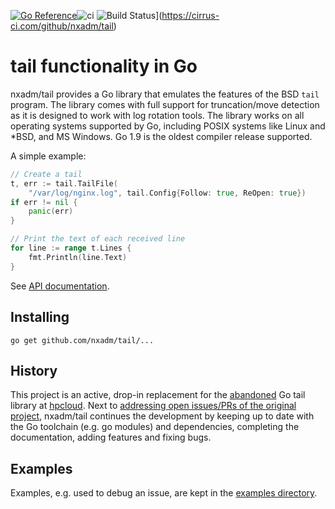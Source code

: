 [![Go Reference](https://pkg.go.dev/badge/github.com/nxadm/tail.svg)](https://pkg.go.dev/github.com/nxadm/tail)![ci](https://github.com/nxadm/tail/workflows/ci/badge.svg)
![Build Status](https://api.cirrus-ci.com/github/nxadm/tail.svg)](https://cirrus-ci.com/github/nxadm/tail)
# tail functionality in Go

nxadm/tail provides a Go library that emulates the features of the BSD `tail`
program. The library comes with full support for truncation/move detection as
it is designed to work with log rotation tools. The library works on all
operating systems supported by Go, including POSIX systems like Linux and
*BSD, and MS Windows. Go 1.9 is the oldest compiler release supported.

A simple example:

```Go
// Create a tail
t, err := tail.TailFile(
	"/var/log/nginx.log", tail.Config{Follow: true, ReOpen: true})
if err != nil {
    panic(err)
}

// Print the text of each received line
for line := range t.Lines {
    fmt.Println(line.Text)
}
```

See [API documentation](https://pkg.go.dev/github.com/nxadm/tail).

## Installing

    go get github.com/nxadm/tail/...

## History

This project is an active, drop-in replacement for the
[abandoned](https://en.wikipedia.org/wiki/HPE_Helion) Go tail library at
[hpcloud](https://github.com/hpcloud/tail). Next to
[addressing open issues/PRs of the original project](https://github.com/nxadm/tail/issues/6),
nxadm/tail continues the development by keeping up to date with the Go toolchain
(e.g. go modules) and dependencies, completing the documentation, adding features
and fixing bugs.

## Examples
Examples, e.g. used to debug an issue, are kept in the [examples directory](/examples).